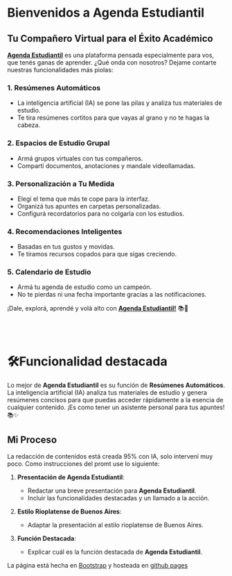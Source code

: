 # Bienvenidos a Agenda Estudiantil

## Tu Compañero Virtual para el Éxito Académico

**[Agenda Estudiantil](https://sergioinsa.github.io/agenda-estudiantil/)** es una plataforma pensada especialmente para vos, que tenés ganas de aprender. ¿Qué onda con nosotros? Dejame contarte nuestras funcionalidades más piolas:

### 1. Resúmenes Automáticos
- La inteligencia artificial (IA) se pone las pilas y analiza tus materiales de estudio.
- Te tira resúmenes cortitos para que vayas al grano y no te hagas la cabeza.

### 2. Espacios de Estudio Grupal
- Armá grupos virtuales con tus compañeros.
- Compartí documentos, anotaciones y mandale videollamadas.

### 3. Personalización a Tu Medida
- Elegí el tema que más te cope para la interfaz.
- Organizá tus apuntes en carpetas personalizadas.
- Configurá recordatorios para no colgarla con los estudios.

### 4. Recomendaciones Inteligentes
- Basadas en tus gustos y movidas.
- Te tiramos recursos copados para que sigas creciendo.

### 5. Calendario de Estudio
- Armá tu agenda de estudio como un campeón.
- No te pierdas ni una fecha importante gracias a las notificaciones.

¡Dale, explorá, aprendé y volá alto con **[Agenda Estudiantil!](https://sergioinsa.github.io/agenda-estudiantil/)** 📚🚀

<br>
<br>

# 🛠️Funcionalidad destacada 
Lo mejor de **Agenda Estudiantil** es su función de **Resúmenes Automáticos**. La inteligencia artificial (IA) analiza tus materiales de estudio y genera resúmenes concisos para que puedas acceder rápidamente a la esencia de cualquier contenido. ¡Es como tener un asistente personal para tus apuntes! 📚✨



## Mi Proceso

La redacción de contenidos está creada 95% con IA, solo intervení muy poco. Como instrucciones del promt use lo siguiente:

1. **Presentación de Agenda Estudiantil**:
   - Redactar una breve presentación para **Agenda Estudiantil**.
   - Incluir las funcionalidades destacadas y un llamado a la acción.

2. **Estilo Rioplatense de Buenos Aires**:
   - Adaptar la presentación al estilo rioplatense de Buenos Aires.

3. **Función Destacada**:
   - Explicar cuál es la función destacada de **Agenda Estudiantil**.

La página está hecha en [Bootstrap](https://getbootstrap.com/) y hosteada en [github pages](https://pages.github.com/)